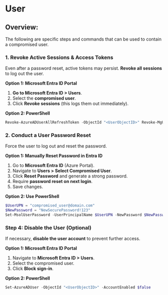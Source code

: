# User

## **Overview:**

The following are specific steps and commands that can be used to contain a compromised user.&#x20;

### **1. Revoke Active Sessions & Access Tokens**

Even after a password reset, active tokens may persist. **Revoke all sessions** to log out the user.

**Option 1: Microsoft Entra ID Portal**

1. **Go to Microsoft Entra ID > Users**.
2. Select the **compromised user**.
3. Click **Revoke sessions** (this logs them out immediately).

**Option 2: PowerShell**

```powershell
Revoke-AzureADUserAllRefreshToken -ObjectId "<UserObjectID>" Revoke-MgUserSignInSession -UserId $User.Id
```

### 2. Conduct a User Password Reset

Force the user to log out and reset the password.

**Option 1: Manually Reset Password in Entra ID**

1. Go to **Microsoft Entra ID** (Azure Portal).
2. Navigate to **Users > Select Compromised User**.
3. Click **Reset Password** and generate a strong password.
4. Require **password reset on next login**.
5. Save changes.

**Option 2: Use PowerShell**

```powershell
$UserUPN = "compromised_user@domain.com"
$NewPassword = "NewSecurePassword!123"
Set-MsolUserPassword -UserPrincipalName $UserUPN -NewPassword $NewPassword -Force
```

### **Step 4: Disable the User (Optional)**

If necessary, **disable the user account** to prevent further access.

**Option 1: Microsoft Entra ID Portal**

1. Navigate to **Microsoft Entra ID > Users**.
2. Select the compromised user.
3. Click **Block sign-in**.

**Option 2: PowerShell**

```powershell
Set-AzureADUser -ObjectId "<UserObjectID>" -AccountEnabled $false
```
